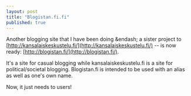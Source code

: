 ```yaml
---
layout: post
title: "Blogistan.fi.fi"
published: true
---
```


Another blogging site that I have been doing &endash; a sister project to [http://kansalaiskeskustelu.fi/](http://kansalaiskeskustelu.fi/) -- is now ready: [http://blogistan.fi/](http://blogistan.fi/).

It's a site for casual blogging while kansalaiskeskustelu.fi is a site for political/societal blogging. Blogistan.fi is intended to be used with an alias as well as one's own name.

Now, it just needs to users!
